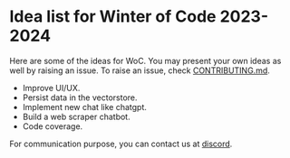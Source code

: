 # Idea list for Winter of Code 2023-2024

Here are some of the ideas for WoC. You may present your own ideas as well by raising an issue. To raise an issue, check [CONTRIBUTING.md](CONTRIBUTING.md).

* Improve UI/UX.
* Persist data in the vectorstore.
* Implement new chat like chatgpt.
* Build a web scraper chatbot.
* Code coverage.

For communication purpose, you can contact us at [discord](https://discord.gg/CtWAkgNHBS).

